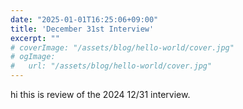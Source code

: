 ```yaml
---
date: "2025-01-01T16:25:06+09:00"
title: 'December 31st Interview'
excerpt: ""
# coverImage: "/assets/blog/hello-world/cover.jpg"
# ogImage:
#   url: "/assets/blog/hello-world/cover.jpg"
---
```

hi this is review of the 2024 12/31 interview.

